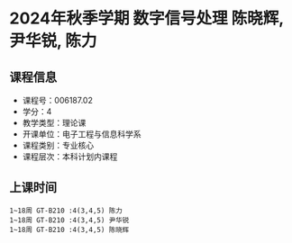 # 2024年秋季学期 数字信号处理 陈晓辉, 尹华锐, 陈力






## 课程信息

- 课程号：006187.02
- 学分：4
- 教学类型：理论课
- 开课单位：电子工程与信息科学系
- 课程类别：专业核心
- 课程层次：本科计划内课程

## 上课时间

```
1~18周 GT-B210 :4(3,4,5) 陈力
1~18周 GT-B210 :4(3,4,5) 尹华锐
1~18周 GT-B210 :4(3,4,5) 陈晓辉
```

